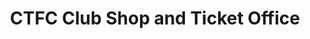 ---
title: "CTFC Club Shop and Ticket Office"
url: /cheltenham/ctfc-club-shop-and-ticket-office/
shop: Allgemein
---